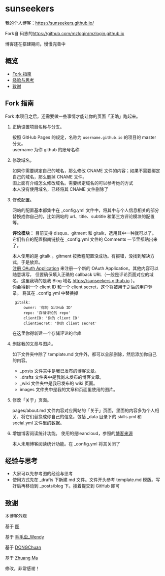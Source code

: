 # sunseekers

我的个人博客：<https://sunseekers.github.io/>

Fork自 码志的<https://github.com/mzlogin/mzlogin.github.io> 

博客还在搭建期间，慢慢完善中

## 概览

<!-- vim-markdown-toc GFM -->

* [Fork 指南](#fork-指南)
* [经验与思考](#经验与思考)
* [致谢](#致谢)

<!-- vim-markdown-toc -->

## Fork 指南

Fork 本项目之后，还需要做一些事情才能让你的页面「正确」跑起来。

1. 正确设置项目名称与分支。

   按照 GitHub Pages 的规定，名称为 `username.github.io` 的项目的 master 分支。\
   username 为你 github 的账号名称

2. 修改域名。

   如果你需要绑定自己的域名，那么修改 CNAME 文件的内容；如果不需要绑定自己的域名，那么删掉 CNAME 文件。 \
   图上面有介绍怎么修改域名。需要绑定域名的可以参考她的方式 \
   本人没有使用域名，已经将其 CNAME 文件删除了

3. 修改配置。

   网站的配置基本都集中在 \_config.yml 文件中，将其中与个人信息相关的部分替换成你自己的，比如网站的 url、title、subtitle 和第三方评论模块的配置等。

   **评论模块：** 目前支持 disqus、gitment 和 gitalk，选用其中一种就可以了。它们各自的配置指南链接在 \_config.yml 文件的 Comments 一节里都贴出来了。
   
   本人使用的是 gitalk 。gitment 按教程配置没成功。有报错，没找到解决方式，于是放弃。\
   [注册 OAuth Application](https://github.com/settings/applications/new) 
   来注册一个新的 OAuth Application。其他内容可以随意填写，
   但要确保填入正确的 callback URL（一般是评论页面对应的域名，这里我填的是我 Blog 域名 https://sunseekers.github.io ）。\
   你会得到一个 client ID 和一个 client secret，这个将被用于之后的用户登录。
   将其在 _config.yml 中替换掉
   ```
    gitalk:
        owner: '你的 GitHub ID'
        repo: '存储评论的 repo'
        clientID: '你的 client ID'
        clientSecret: '你的 client secret'
   ```
   在这里你得新建一个存储评论的仓库
   
4. 删除我的文章与图片。

   如下文件夹中除了 template.md 文件外，都可以全部删除，然后添加你自己的内容。

   * \_posts 文件夹中是我已发布的博客文章。
   * \_drafts 文件夹中是我尚未发布的博客文章。
   * \_wiki 文件夹中是我已发布的 wiki 页面。
   * images 文件夹中是我的文章和页面里使用的图片。

5. 修改「关于」页面。

   pages/about.md 文件内容对应网站的「关于」页面，里面的内容多为个人相关，将它们替换成你自己的信息，包括 \_data 目录下的 skills.yml 和 social.yml 文件里的数据。

6. 增加博客阅读统计功能。
   使用的是leancloud，参照的[博客来源][1]
   
   本人未用博客阅读统计功能。在 _config.yml 将其关闭了

   
## 经验与思考

* 大家可以先参考图的经验与思考
* 使用方式先在 _drafts 下新建 md 文件。文件开头参考 template.md 模版。写好后再移动到 _posts/blog 下。接着提交到 GitHub 即可


## 致谢

本博客外观

基于 [图](http://lihuimintu.github.io)

基于 [毛毛虫_Wendy](http://mmcwendy.info)

基于 [DONGChuan](http://dongchuan.github.io) 

基于 [Zhuang Ma](http://mazhuang.org/)

修改，非常感谢！

[1]: http://jekyllthemes.org/

